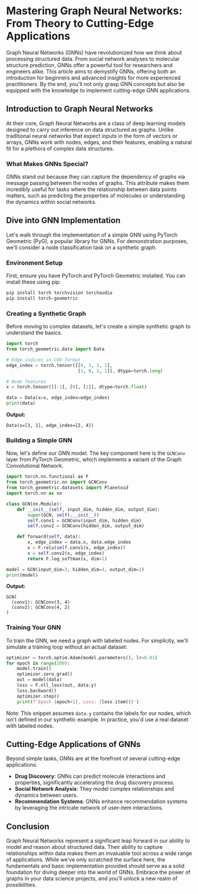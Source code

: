 # Mastering Graph Neural Networks: From Theory to Cutting-Edge Applications

Graph Neural Networks (GNNs) have revolutionized how we think about processing structured data. From social network analyses to molecular structure prediction, GNNs offer a powerful tool for researchers and engineers alike. This article aims to demystify GNNs, offering both an introduction for beginners and advanced insights for more experienced practitioners. By the end, you'll not only grasp GNN concepts but also be equipped with the knowledge to implement cutting-edge GNN applications.

## Introduction to Graph Neural Networks

At their core, Graph Neural Networks are a class of deep learning models designed to carry out inference on data structured as graphs. Unlike traditional neural networks that expect inputs in the form of vectors or arrays, GNNs work with nodes, edges, and their features, enabling a natural fit for a plethora of complex data structures.

### What Makes GNNs Special?

GNNs stand out because they can capture the dependency of graphs via message passing between the nodes of graphs. This attribute makes them incredibly useful for tasks where the relationship between data points matters, such as predicting the properties of molecules or understanding the dynamics within social networks.

## Dive into GNN Implementation

Let's walk through the implementation of a simple GNN using PyTorch Geometric (PyG), a popular library for GNNs. For demonstration purposes, we'll consider a node classification task on a synthetic graph.

### Environment Setup

First, ensure you have PyTorch and PyTorch Geometric installed. You can install these using pip:

```bash
pip install torch torchvision torchaudio
pip install torch-geometric
```

### Creating a Synthetic Graph

Before moving to complex datasets, let's create a simple synthetic graph to understand the basics.

```python
import torch
from torch_geometric.data import Data

# Edge indices in COO format
edge_index = torch.tensor([[0, 1, 1, 2],
                           [1, 0, 2, 1]], dtype=torch.long)

# Node features
x = torch.tensor([[-1], [0], [1]], dtype=torch.float)

data = Data(x=x, edge_index=edge_index)
print(data)
```

**Output:**

```
Data(x=[3, 1], edge_index=[2, 4])
```

### Building a Simple GNN

Now, let's define our GNN model. The key component here is the `GCNConv` layer from PyTorch Geometric, which implements a variant of the Graph Convolutional Network.

```python
import torch.nn.functional as F
from torch_geometric.nn import GCNConv
from torch_geometric.datasets import Planetoid
import torch.nn as nn

class GCN(nn.Module):
    def __init__(self, input_dim, hidden_dim, output_dim):
        super(GCN, self).__init__()
        self.conv1 = GCNConv(input_dim, hidden_dim)
        self.conv2 = GCNConv(hidden_dim, output_dim)

    def forward(self, data):
        x, edge_index = data.x, data.edge_index
        x = F.relu(self.conv1(x, edge_index))
        x = self.conv2(x, edge_index)
        return F.log_softmax(x, dim=1)

model = GCN(input_dim=3, hidden_dim=4, output_dim=2)
print(model)
```

**Output:**

```
GCN(
  (conv1): GCNConv(3, 4)
  (conv2): GCNConv(4, 2)
)
```

### Training Your GNN

To train the GNN, we need a graph with labeled nodes. For simplicity, we'll simulate a training loop without an actual dataset:

```python
optimizer = torch.optim.Adam(model.parameters(), lr=0.01)
for epoch in range(200):
    model.train()
    optimizer.zero_grad()
    out = model(data)
    loss = F.nll_loss(out, data.y)
    loss.backward()
    optimizer.step()
    print(f'Epoch {epoch+1}, Loss: {loss.item()}')
```

Note: This snippet assumes `data.y` contains the labels for our nodes, which isn't defined in our synthetic example. In practice, you'd use a real dataset with labeled nodes.

## Cutting-Edge Applications of GNNs

Beyond simple tasks, GNNs are at the forefront of several cutting-edge applications:

- **Drug Discovery**: GNNs can predict molecule interactions and properties, significantly accelerating the drug discovery process.
- **Social Network Analysis**: They model complex relationships and dynamics between users.
- **Recommendation Systems**: GNNs enhance recommendation systems by leveraging the intricate network of user-item interactions.

## Conclusion

Graph Neural Networks represent a significant leap forward in our ability to model and reason about structured data. Their ability to capture relationships within data makes them an invaluable tool across a wide range of applications. While we've only scratched the surface here, the fundamentals and basic implementation provided should serve as a solid foundation for diving deeper into the world of GNNs. Embrace the power of graphs in your data science projects, and you'll unlock a new realm of possibilities.